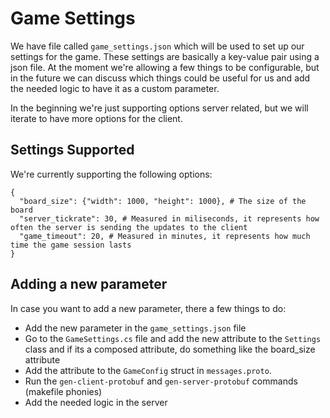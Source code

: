 # Game Settings

We have file called `game_settings.json` which will be used to set up our settings for the game. These settings are basically a key-value pair using a json file. At the moment we're allowing a few things to be configurable, but in the future we can discuss which things could be useful for us and add the needed logic to have it as a custom parameter.

In the beginning we're just supporting options server related, but we will iterate to have more options for the client.

## Settings Supported
We're currently supporting the following options:
```
{
  "board_size": {"width": 1000, "height": 1000}, # The size of the board
  "server_tickrate": 30, # Measured in miliseconds, it represents how often the server is sending the updates to the client
  "game_timeout": 20, # Measured in minutes, it represents how much time the game session lasts
}
```

## Adding a new parameter

In case you want to add a new parameter, there a few things to do:
- Add the new parameter in the `game_settings.json` file
- Go to the `GameSettings.cs` file and add the new attribute to the `Settings` class and if its a composed attribute, do something like the board_size attribute
- Add the attribute to the `GameConfig` struct in `messages.proto`.
- Run the `gen-client-protobuf` and `gen-server-protobuf` commands (makefile phonies)
- Add the needed logic in the server
